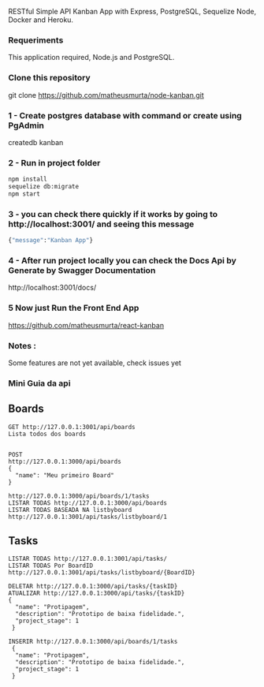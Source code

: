 RESTful Simple API Kanban App with Express, PostgreSQL, Sequelize Node, Docker and Heroku.

### Requeriments
This application required, Node.js and PostgreSQL.

### Clone this repository
git clone https://github.com/matheusmurta/node-kanban.git

### 1 - Create postgres database with command or create using PgAdmin 
createdb kanban

### 2 - Run in project folder 
```sh
npm install
sequelize db:migrate
npm start 
```
### 3 - you can check there quickly if it works by going to http://localhost:3001/ and seeing this message
```sh
{"message":"Kanban App"}
```

### 4 - After run project locally you can check the Docs Api by Generate by Swagger Documentation
http://localhost:3001/docs/

### 5 Now just Run the Front End App
https://github.com/matheusmurta/react-kanban


### Notes : 
Some features are not yet available, check issues yet

### Mini Guia da api

## Boards
```
GET http://127.0.0.1:3001/api/boards
Lista todos dos boards 


POST 
http://127.0.0.1:3000/api/boards
{
  "name": "Meu primeiro Board"
}

http://127.0.0.1:3000/api/boards/1/tasks
LISTAR TODAS http://127.0.0.1:3000/api/boards
LISTAR TODAS BASEADA NA listbyboard http://127.0.0.1:3001/api/tasks/listbyboard/1
```
## Tasks 
```
LISTAR TODAS http://127.0.0.1:3001/api/tasks/ 
LISTAR TODAS Por BoardID http://127.0.0.1:3001/api/tasks/listbyboard/{BoardID}

DELETAR http://127.0.0.1:3000/api/tasks/{taskID}
ATUALIZAR http://127.0.0.1:3000/api/tasks/{taskID}
{
  "name": "Protipagem",
  "description": "Prototipo de baixa fidelidade.",
  "project_stage": 1
 }
 
INSERIR http://127.0.0.1:3000/api/boards/1/tasks
 {
  "name": "Protipagem",
  "description": "Prototipo de baixa fidelidade.",
  "project_stage": 1
 }
```

 




